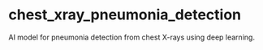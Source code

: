 # chest_xray_pneumonia_detection
AI model for pneumonia detection from chest X-rays using deep learning.
